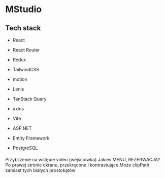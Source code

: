 # MStudio

 ## Tech stack
 - React
 - React Router
 - Redux
 - TailwindCSS
 - motion
 - Lenis
 - TanStack Query
 - axios
 - Vite

 - ASP.NET
 - Entity Framework
 - PostgreSQL


####

Przybliżenie na wstępie video (wejściówka)
Jakieś MENU, REZERWACJA? Po prawej stronie ekranu, przekręcone i kontrastujące
Może clipPath zamiast tych białych prostokątów